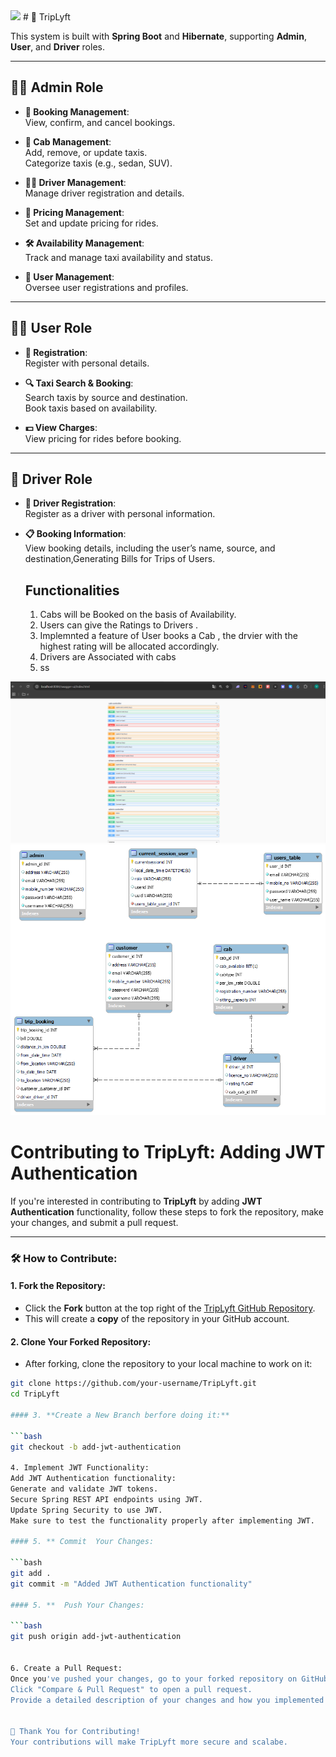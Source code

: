 <img src= "Github Images/cabtrip1.png">
# 🚖 TripLyft

This system is built with **Spring Boot** and **Hibernate**, supporting **Admin**, **User**, and **Driver** roles.

---

## 👨‍💻 **Admin Role**

- **🔧 Booking Management**:  
  View, confirm, and cancel bookings.

- **🚖 Cab Management**:  
  Add, remove, or update taxis.  
  Categorize taxis (e.g., sedan, SUV).

- **👨‍✈️ Driver Management**:  
  Manage driver registration and details.

- **💸 Pricing Management**:  
  Set and update pricing for rides.

- **🛠️ Availability Management**:  
  Track and manage taxi availability and status.

- **👥 User Management**:  
  Oversee user registrations and profiles.

---

## 🧑‍💻 **User Role**

- **📝 Registration**:  
  Register with personal details.

- **🔍 Taxi Search & Booking**:  
  Search taxis by source and destination.  
  Book taxis based on availability.

- **💵 View Charges**:  
  View pricing for rides before booking.

---

## 🚗 **Driver Role**

- **📝 Driver Registration**:  
  Register as a driver with personal information.

- **📋 Booking Information**:  
  View booking details, including the user’s name, source, and destination,Generating Bills for Trips of Users.

  ##  **Functionalities**
  1. Cabs will be Booked on the basis of Availability.
  2. Users can give the Ratings to Drivers .
  3. Implemnted a feature of User books a Cab , the drvier with the highest rating will be allocated accordingly.
  4. Drivers are Associated with cabs
  5. ss

![Endpoints](https://github.com/Vignesh282004/CabBook_H1/blob/main/Cab-Trip_H5/src/main/resources/static/image/cab.png)
<img src= "Github Images/ERDaigram.png">

# Contributing to TripLyft: Adding JWT Authentication

If you're interested in contributing to **TripLyft** by adding **JWT Authentication** functionality, follow these steps to fork the repository, make your changes, and submit a pull request.

---

### **🛠️ How to Contribute:**

#### 1. **Fork the Repository:**
   - Click the **Fork** button at the top right of the [TripLyft GitHub Repository](https://github.com/Vignesh282004/CabBook_H1).
   - This will create a **copy** of the repository in your GitHub account.

#### 2. **Clone Your Forked Repository:**
   - After forking, clone the repository to your local machine to work on it:
   
   ```bash
   git clone https://github.com/your-username/TripLyft.git
   cd TripLyft

#### 3. **Create a New Branch berfore doing it:**
   
   ```bash
  git checkout -b add-jwt-authentication

4. Implement JWT Functionality:
Add JWT Authentication functionality:
Generate and validate JWT tokens.
Secure Spring REST API endpoints using JWT.
Update Spring Security to use JWT.
Make sure to test the functionality properly after implementing JWT.

#### 5. ** Commit  Your Changes:
   
   ```bash
 git add .
git commit -m "Added JWT Authentication functionality"

#### 5. **  Push Your Changes:
   
   ```bash
git push origin add-jwt-authentication


6. Create a Pull Request:
Once you've pushed your changes, go to your forked repository on GitHub.
Click "Compare & Pull Request" to open a pull request.
Provide a detailed description of your changes and how you implemented JWT.


🙌 Thank You for Contributing!
Your contributions will make TripLyft more secure and scalabe.


